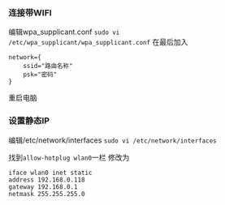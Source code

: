 ### 连接带WIFI
编辑wpa_supplicant.conf 
`sudo vi /etc/wpa_supplicant/wpa_supplicant.conf`
在最后加入
```
network={
    ssid="路由名称"
    psk="密码"
}
```

重启电脑

### 设置静态IP
编辑/etc/network/interfaces
`sudo vi /etc/network/interfaces`

找到`allow-hotplug wlan0`一栏
修改为
```
iface wlan0 inet static
address 192.168.0.118
gateway 192.168.0.1
netmask 255.255.255.0 
```
